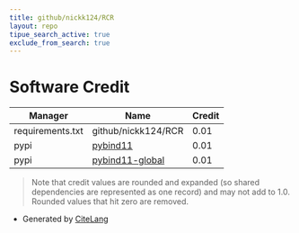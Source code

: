 ```yaml
---
title: github/nickk124/RCR
layout: repo
tipue_search_active: true
exclude_from_search: true
---
```

# Software Credit

|Manager|Name|Credit|
|-------|----|------|
|requirements.txt|github/nickk124/RCR|0.01|
|pypi|[pybind11](https://github.com/pybind/pybind11)|0.01|
|pypi|[pybind11-global](https://github.com/pybind/pybind11)|0.01|


> Note that credit values are rounded and expanded (so shared dependencies are represented as one record) and may not add to 1.0. Rounded values that hit zero are removed.


- Generated by [CiteLang](https://github.com/vsoch/citelang)
